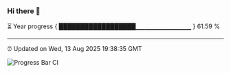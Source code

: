 ### Hi there 👋

⏳ Year progress { ██████████████████▁▁▁▁▁▁▁▁▁▁▁▁ } 61.59 %

---

⏰ Updated on Wed, 13 Aug 2025 19:38:35 GMT

![Progress Bar CI](https://github.com/IshwaranRudhara/GIT-ACTION/workflows/Progress%20Bar%20CI/badge.svg)
